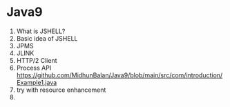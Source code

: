 # Java9
1. What is JSHELL?
2. Basic idea of JSHELL
3. JPMS
4. JLINK
5. HTTP/2 Client
6. Process API
   https://github.com/MidhunBalan/Java9/blob/main/src/com/introduction/Example1.java
7. try with resource enhancement
8. 
